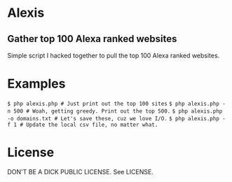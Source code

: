 Alexis
=============
Gather top 100 Alexa ranked websites
-------------

Simple script I hacked together to pull the top 100 Alexa ranked websites.

Examples
=============
```$ php alexis.php # Just print out the top 100 sites```
```$ php alexis.php -n 500 # Woah, getting greedy. Print out the top 500.```
```$ php alexis.php -o domains.txt # Let's save these, cuz we love I/O.```
```$ php alexis.php -f 1 # Update the local csv file, no matter what.```

 License
=============
DON'T BE A DICK PUBLIC LICENSE. See LICENSE.